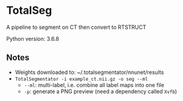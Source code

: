 # TotalSeg
A pipeline to segment on CT then convert to RTSTRUCT

Python version: 3.6.8

## Notes
* Weights downloaded to: ~/.totalsegmentator/nnunet/results
* `TotalSegmentator -i example_ct.nii.gz -o seg --ml`
  * `--ml`: multi-label, i.e. combine all label maps into one file
  * `-p`: generate a PNG preview (need a dependency called `Xvfb`)

